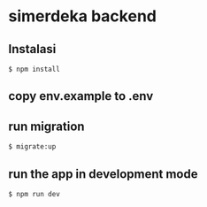 # simerdeka backend

## Instalasi

```
$ npm install

```

## copy env.example to .env

## run migration

```
$ migrate:up

```

## run the app in development mode

```
$ npm run dev

```
